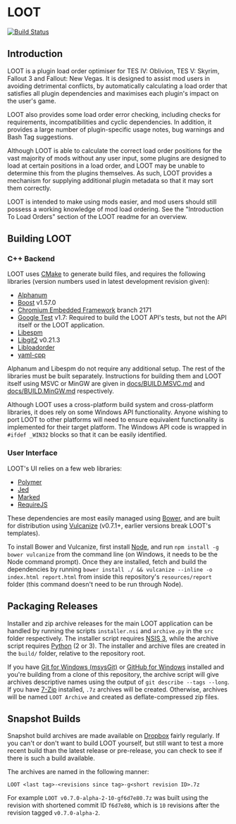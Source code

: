 # LOOT

[![Build Status](https://travis-ci.org/loot/loot.svg?branch=dev)](https://travis-ci.org/loot/loot)

## Introduction

LOOT is a plugin load order optimiser for TES IV: Oblivion, TES V: Skyrim, Fallout 3 and Fallout: New Vegas. It is designed to assist mod users in avoiding detrimental conflicts, by automatically calculating a load order that satisfies all plugin dependencies and maximises each plugin's impact on the user's game.

LOOT also provides some load order error checking, including checks for requirements, incompatibilities and cyclic dependencies. In addition, it provides a large number of plugin-specific usage notes, bug warnings and Bash Tag suggestions.

Although LOOT is able to calculate the correct load order positions for the vast majority of mods without any user input, some plugins are designed to load at certain positions in a load order, and LOOT may be unable to determine this from the plugins themselves. As such, LOOT provides a mechanism for supplying additional plugin metadata so that it may sort them correctly.

LOOT is intended to make using mods easier, and mod users should still possess a working knowledge of mod load ordering. See the "Introduction To Load Orders" section of the LOOT readme for an overview.

## Building LOOT

### C++ Backend

LOOT uses [CMake](http://cmake.org) to generate build files, and requires the following libraries (version numbers used in latest development revision given):

* [Alphanum](http://www.davekoelle.com/files/alphanum.hpp)
* [Boost](http://www.boost.org) v1.57.0
* [Chromium Embedded Framework](https://code.google.com/p/chromiumembedded/) branch 2171
* [Google Test](https://code.google.com/p/googletest/) v1.7: Required to build the LOOT API's tests, but not the API itself or the LOOT application.
* [Libespm](http://github.com/WrinklyNinja/libespm)
* [Libgit2](http://libgit2.github.com/) v0.21.3
* [Libloadorder](http://github.com/WrinklyNinja/libloadorder)
* [yaml-cpp](http://github.com/WrinklyNinja/yaml-cpp)

Alphanum and Libespm do not require any additional setup. The rest of the libraries must be built separately. Instructions for building them and LOOT itself using MSVC or MinGW are given in [docs/BUILD.MSVC.md](docs/BUILD.MSVC.md) and [docs/BUILD.MinGW.md](docs/BUILD.MinGW.md) respectively.

Although LOOT uses a cross-platform build system and cross-platform libraries, it does rely on some Windows API functionality. Anyone wishing to port LOOT to other platforms will need to ensure equivalent functionality is implemented for their target platform. The Windows API code is wrapped in `#ifdef _WIN32` blocks so that it can be easily identified.

### User Interface

LOOT's UI relies on a few web libraries:

* [Polymer](https://www.polymer-project.org)
* [Jed](https://github.com/SlexAxton/Jed)
* [Marked](https://github.com/chjj/marked)
* [RequireJS](http://requirejs.org/)

These dependencies are most easily managed using [Bower](http://bower.io/), and are built for distribution using [Vulcanize](https://github.com/Polymer/vulcanize) (v0.7.1+, earlier versions break LOOT's templates).

To install Bower and Vulcanize, first install [Node](http://nodejs.org/), and run `npm install -g bower vulcanize` from the command line (on Windows, it needs to be the Node command prompt). Once they are installed, fetch and build the dependencies by running `bower install ./ && vulcanize --inline -o index.html report.html` from inside this repository's `resources/report` folder (this command doesn't need to be run through Node).

## Packaging Releases

Installer and zip archive releases for the main LOOT application can be handled by running the scripts `installer.nsi` and `archive.py` in the `src` folder respectively. The installer script requires [NSIS 3](http://nsis.sourceforge.net/), while the archive script requires [Python](http://www.python.org/) (2 or 3). The installer and archive files are created in the `build/` folder, relative to the repository root.

If you have [Git for Windows (msysGit)](https://msysgit.github.io/) or [GitHub for Windows](https://windows.github.com/) installed and you're building from a clone of this repository, the archive script will give archives descriptive names using the output of `git describe --tags --long`. If you have [7-Zip](http://7-zip.org) installed, `.7z` archives will be created. Otherwise, archives will be named `LOOT Archive` and created as deflate-compressed zip files.

## Snapshot Builds

Snapshot build archives are made available on [Dropbox](https://www.dropbox.com/sh/scuvwwc6ovzagmd/AAD1TodBAwGQTuV1-4Z2d0sCa?dl=0) fairly regularly. If you can't or don't want to build LOOT yourself, but still want to test a more recent build than the latest release or pre-release, you can check to see if there is such a build available.

The archives are named in the following manner:

```
LOOT <last tag>-<revisions since tag>-g<short revision ID>.7z
```

For example `LOOT v0.7.0-alpha-2-10-gf6d7e80.7z` was built using the revision with shortened commit ID `f6d7e80`, which is `10` revisions after the revision tagged `v0.7.0-alpha-2`.
